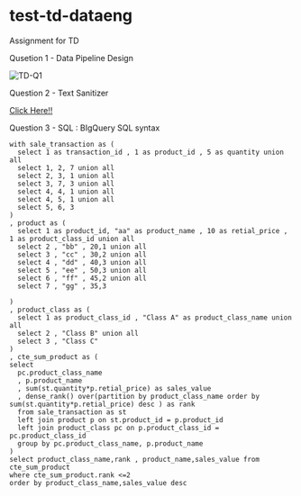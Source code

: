 # test-td-dataeng

Assignment for TD

Qusetion 1 - Data Pipeline Design

![TD-Q1](https://user-images.githubusercontent.com/38657478/214230538-7ce8d647-d2bf-41eb-ae52-20b8511f2f2d.jpg)


Question 2 - Text Sanitizer

[Click Here!!](https://github.com/oumouum/test-td-dataeng/blob/main/sanitize-text.py)

Question 3 - SQL : BIgQuery SQL syntax

```
with sale_transaction as (
  select 1 as transaction_id , 1 as product_id , 5 as quantity union all
  select 1, 2, 7 union all
  select 2, 3, 1 union all
  select 3, 7, 3 union all
  select 4, 4, 1 union all
  select 4, 5, 1 union all
  select 5, 6, 3 
)
, product as (
  select 1 as product_id, "aa" as product_name , 10 as retial_price , 1 as product_class_id union all
  select 2 , "bb" , 20,1 union all
  select 3 , "cc" , 30,2 union all
  select 4 , "dd" , 40,3 union all
  select 5 , "ee" , 50,3 union all
  select 6 , "ff" , 45,2 union all
  select 7 , "gg" , 35,3

)
, product_class as (
  select 1 as product_class_id , "Class A" as product_class_name union all
  select 2 , "Class B" union all
  select 3 , "Class C"
)
, cte_sum_product as (
select 
  pc.product_class_name
  , p.product_name
  , sum(st.quantity*p.retial_price) as sales_value
  , dense_rank() over(partition by product_class_name order by sum(st.quantity*p.retial_price) desc ) as rank
  from sale_transaction as st
  left join product p on st.product_id = p.product_id
  left join product_class pc on p.product_class_id = pc.product_class_id
  group by pc.product_class_name, p.product_name
)
select product_class_name,rank , product_name,sales_value from cte_sum_product
where cte_sum_product.rank <=2
order by product_class_name,sales_value desc

```
